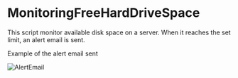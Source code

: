 # MonitoringFreeHardDriveSpace
This script monitor available disk space on a server. When it reaches the set limit, an alert email is sent.

Example of the alert email sent

![AlertEmail](https://user-images.githubusercontent.com/102024007/170002243-95b456ff-ba58-4e5e-a9c1-ec10d865f0f3.png)
